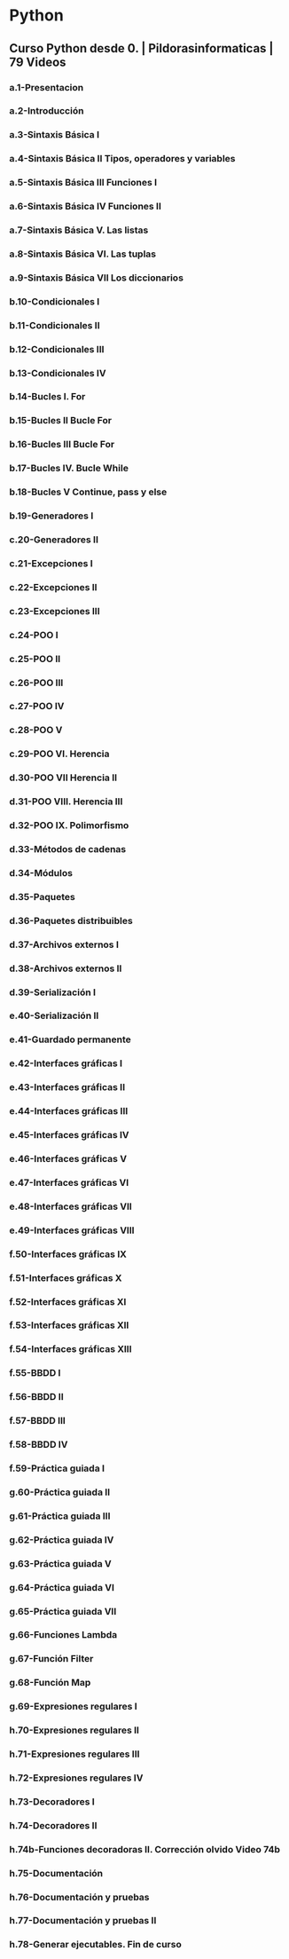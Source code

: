 # Python
## Curso Python desde 0. | Pildorasinformaticas | 79 Videos

### a.1-Presentacion
### a.2-Introducción
### a.3-Sintaxis Básica I
### a.4-Sintaxis Básica II Tipos, operadores y variables
### a.5-Sintaxis Básica III Funciones I
### a.6-Sintaxis Básica IV Funciones II
### a.7-Sintaxis Básica V. Las listas
### a.8-Sintaxis Básica VI. Las tuplas
### a.9-Sintaxis Básica VII Los diccionarios
### b.10-Condicionales I
### b.11-Condicionales II
### b.12-Condicionales III
### b.13-Condicionales IV
### b.14-Bucles I. For
### b.15-Bucles II Bucle For
### b.16-Bucles III Bucle For
### b.17-Bucles IV. Bucle While
### b.18-Bucles V Continue, pass y else
### b.19-Generadores I
### c.20-Generadores II
### c.21-Excepciones I
### c.22-Excepciones II
### c.23-Excepciones III
### c.24-POO I
### c.25-POO II
### c.26-POO III
### c.27-POO IV
### c.28-POO V
### c.29-POO VI. Herencia
### d.30-POO VII Herencia II
### d.31-POO VIII. Herencia III
### d.32-POO IX. Polimorfismo
### d.33-Métodos de cadenas
### d.34-Módulos
### d.35-Paquetes
### d.36-Paquetes distribuibles
### d.37-Archivos externos I
### d.38-Archivos externos II
### d.39-Serialización I
### e.40-Serialización II
### e.41-Guardado permanente
### e.42-Interfaces gráficas I
### e.43-Interfaces gráficas II
### e.44-Interfaces gráficas III
### e.45-Interfaces gráficas IV
### e.46-Interfaces gráficas V
### e.47-Interfaces gráficas VI
### e.48-Interfaces gráficas VII
### e.49-Interfaces gráficas VIII
### f.50-Interfaces gráficas IX
### f.51-Interfaces gráficas X
### f.52-Interfaces gráficas XI
### f.53-Interfaces gráficas XII
### f.54-Interfaces gráficas XIII
### f.55-BBDD I
### f.56-BBDD II
### f.57-BBDD III
### f.58-BBDD IV
### f.59-Práctica guiada I
### g.60-Práctica guiada II
### g.61-Práctica guiada III
### g.62-Práctica guiada IV
### g.63-Práctica guiada V
### g.64-Práctica guiada VI
### g.65-Práctica guiada VII
### g.66-Funciones Lambda
### g.67-Función Filter
### g.68-Función Map
### g.69-Expresiones regulares I
### h.70-Expresiones regulares II
### h.71-Expresiones regulares III
### h.72-Expresiones regulares IV
### h.73-Decoradores I
### h.74-Decoradores II
### h.74b-Funciones decoradoras II. Corrección olvido Video 74b
### h.75-Documentación
### h.76-Documentación y pruebas
### h.77-Documentación y pruebas II
### h.78-Generar ejecutables. Fin de curso
